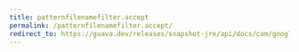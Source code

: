 ```yaml
---
title: patternfilenamefilter.accept
permalink: /patternfilenamefilter.accept/
redirect_to: https://guava.dev/releases/snapshot-jre/api/docs/com/google/common/io/PatternFilenameFilter.html#accept-java.io.File-java.lang.String-
---
```

